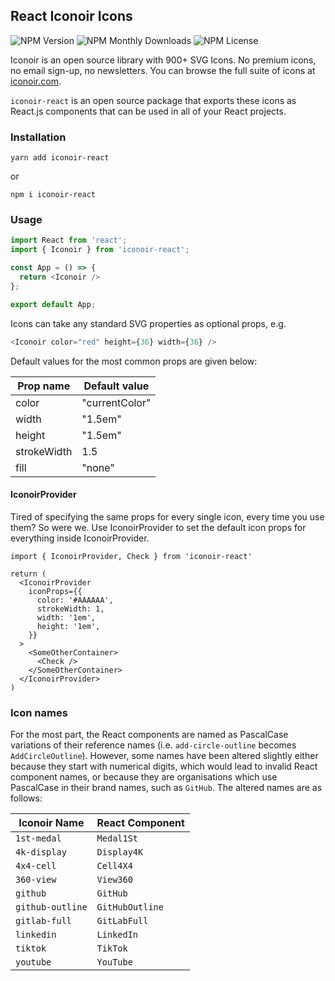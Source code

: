 ## React Iconoir Icons

![NPM Version](https://img.shields.io/npm/v/iconoir-react?style=flat-square)
![NPM Monthly Downloads](https://img.shields.io/npm/dm/iconoir-react?style=flat-square)
![NPM License](https://img.shields.io/npm/l/iconoir-react?style=flat-square)

Iconoir is an open source library with 900+ SVG Icons. No premium icons, no email sign-up, no newsletters. You can browse the full suite of icons at [iconoir.com](https://iconoir.com/).

`iconoir-react` is an open source package that exports these icons as React.js components that can be used in all of your React projects.

### Installation

```
yarn add iconoir-react
```
or
```
npm i iconoir-react
```

### Usage

```javascript
import React from 'react';
import { Iconoir } from 'iconoir-react';

const App = () => {
  return <Iconoir />
};

export default App;
```

Icons can take any standard SVG properties as optional props, e.g.
```javascript
<Iconoir color="red" height={36} width={36} />
```
Default values for the most common props are given below:

| Prop name   | Default value  |
|-------------|----------------|
| color       | "currentColor" |
| width       | "1.5em"        |
| height      | "1.5em"        |
| strokeWidth | 1.5            |
| fill        | "none"         |

#### IconoirProvider

Tired of specifying the same props for every single icon, every time you use them? So were we. Use IconoirProvider to set the default icon props for everything inside IconoirProvider.

```tsx
import { IconoirProvider, Check } from 'iconoir-react'

return (
  <IconoirProvider
    iconProps={{
      color: '#AAAAAA',
      strokeWidth: 1,
      width: '1em',
      height: '1em',
    }}
  >
    <SomeOtherContainer>
      <Check />
    </SomeOtherContainer>
  </IconoirProvider>
)
```

### Icon names

For the most part, the React components are named as PascalCase variations of their reference names (i.e. `add-circle-outline` becomes `AddCircleOutline`). However, some names have been altered slightly either because they start with numerical digits, which would lead to invalid React component names, or because they are organisations which use PascalCase in their brand names, such as `GitHub`. The altered names are as follows:

| Iconoir Name     | React Component |
|------------------|-----------------|
| `1st-medal`      | `Medal1St`      |
| `4k-display`     | `Display4K`     |
| `4x4-cell`       | `Cell4X4`       |
| `360-view`       | `View360`       |
| `github`         | `GitHub`        |
| `github-outline` | `GitHubOutline` |
| `gitlab-full`    | `GitLabFull`    |
| `linkedin`       | `LinkedIn`      |
| `tiktok`         | `TikTok`        |
| `youtube`        | `YouTube`       |
